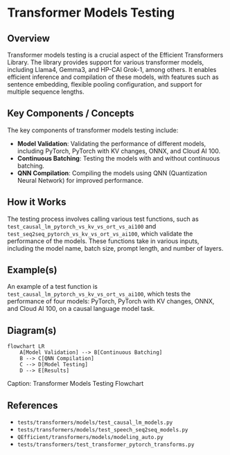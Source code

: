 # Transformer Models Testing
## Overview
Transformer models testing is a crucial aspect of the Efficient Transformers Library. The library provides support for various transformer models, including Llama4, Gemma3, and HP-CAI Grok-1, among others. It enables efficient inference and compilation of these models, with features such as sentence embedding, flexible pooling configuration, and support for multiple sequence lengths.

## Key Components / Concepts
The key components of transformer models testing include:
* **Model Validation**: Validating the performance of different models, including PyTorch, PyTorch with KV changes, ONNX, and Cloud AI 100.
* **Continuous Batching**: Testing the models with and without continuous batching.
* **QNN Compilation**: Compiling the models using QNN (Quantization Neural Network) for improved performance.

## How it Works
The testing process involves calling various test functions, such as `test_causal_lm_pytorch_vs_kv_vs_ort_vs_ai100` and `test_seq2seq_pytorch_vs_kv_vs_ort_vs_ai100`, which validate the performance of the models. These functions take in various inputs, including the model name, batch size, prompt length, and number of layers.

## Example(s)
An example of a test function is `test_causal_lm_pytorch_vs_kv_vs_ort_vs_ai100`, which tests the performance of four models: PyTorch, PyTorch with KV changes, ONNX, and Cloud AI 100, on a causal language model task.

## Diagram(s)
```mermaid
flowchart LR
    A[Model Validation] --> B[Continuous Batching]
    B --> C[QNN Compilation]
    C --> D[Model Testing]
    D --> E[Results]
```
Caption: Transformer Models Testing Flowchart

## References
* `tests/transformers/models/test_causal_lm_models.py`
* `tests/transformers/models/test_speech_seq2seq_models.py`
* `QEfficient/transformers/models/modeling_auto.py`
* `tests/transformers/test_transformer_pytorch_transforms.py`